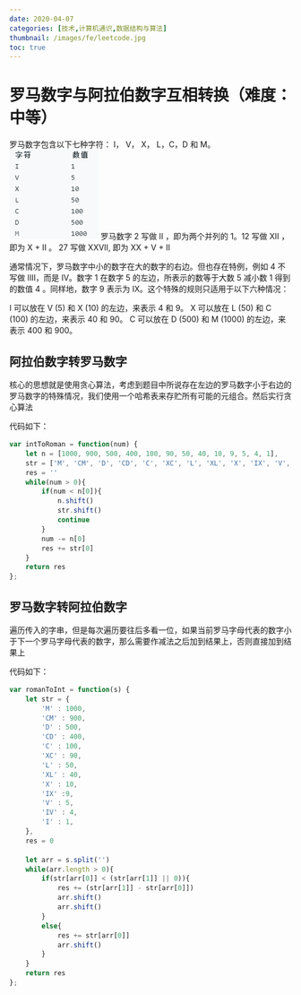```yaml
---
date: 2020-04-07
categories: [技术,计算机通识,数据结构与算法]
thumbnail: /images/fe/leetcode.jpg
toc: true
---
```


# 罗马数字与阿拉伯数字互相转换（难度：中等）
罗马数字包含以下七种字符： I， V， X， L，C，D 和 M。
![](/images/assets/20200407223717641.png)
 罗马数字 2 写做 II ，即为两个并列的 1。12 写做 XII ，即为 X + II 。 27 写做  XXVII, 即为 XX + V + II 
 
 通常情况下，罗马数字中小的数字在大的数字的右边。但也存在特例，例如 4 不写做 IIII，而是 IV。数字 1 在数字 5 的左边，所表示的数等于大数 5 减小数 1 得到的数值 4 。同样地，数字 9 表示为 IX。这个特殊的规则只适用于以下六种情况：

I 可以放在 V (5) 和 X (10) 的左边，来表示 4 和 9。
X 可以放在 L (50) 和 C (100) 的左边，来表示 40 和 90。 
C 可以放在 D (500) 和 M (1000) 的左边，来表示 400 和 900。

<!--more-->

## 阿拉伯数字转罗马数字
核心的思想就是使用贪心算法，考虑到题目中所说存在左边的罗马数字小于右边的罗马数字的特殊情况，我们使用一个哈希表来存贮所有可能的元组合。然后实行贪心算法

代码如下：

```javascript
var intToRoman = function(num) {
    let n = [1000, 900, 500, 400, 100, 90, 50, 40, 10, 9, 5, 4, 1],
    str = ['M', 'CM', 'D', 'CD', 'C', 'XC', 'L', 'XL', 'X', 'IX', 'V', 'IV', 'I'],
    res = ''
    while(num > 0){
        if(num < n[0]){
            n.shift()
            str.shift()
            continue
        }
        num -= n[0]
        res += str[0]
    }
    return res
};
```

## 罗马数字转阿拉伯数字
遍历传入的字串，但是每次遍历要往后多看一位，如果当前罗马字母代表的数字小于下一个罗马字母代表的数字，那么需要作减法之后加到结果上，否则直接加到结果上

代码如下：

```javascript
var romanToInt = function(s) {
    let str = {
        'M' : 1000, 
        'CM' : 900, 
        'D' : 500, 
        'CD' : 400, 
        'C' : 100, 
        'XC' : 90, 
        'L' : 50, 
        'XL' : 40, 
        'X' : 10, 
        'IX' :9, 
        'V' : 5, 
        'IV' : 4, 
        'I' : 1,
    },
    res = 0

    let arr = s.split('')
    while(arr.length > 0){
        if(str[arr[0]] < (str[arr[1]] || 0)){
            res += (str[arr[1]] - str[arr[0]])
            arr.shift()
            arr.shift()
        }
        else{
            res += str[arr[0]]
            arr.shift()
        }
    }
    return res
};
```
